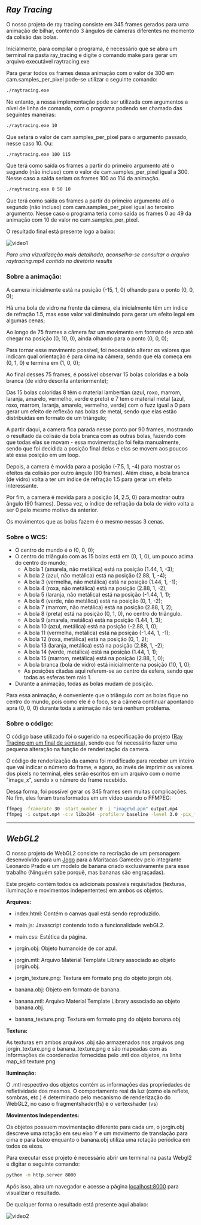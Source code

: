 ## _Ray Tracing_

O nosso projeto de ray tracing consiste em 345 frames gerados para uma animação de bilhar, contendo 3 ângulos de câmeras diferentes no momento da colisão das bolas.

Inicialmente, para compilar o programa, é necessário que se abra um terminal na pasta ray_tracing e digite o comando make para gerar um arquivo executável raytracing.exe

Para gerar todos os frames dessa animação com o valor de 300 em cam.samples_per_pixel pode-se utilizar o seguinte comando:

```bash
./raytracing.exe
```


No entanto, a nossa implementação pode ser utilizada com argumentos a nível de linha de comando, com o programa podendo ser chamado das seguintes maneiras:

```bash
./raytracing.exe 10
```


Que setará o valor de cam.samples_per_pixel para o argumento passado, nesse caso 10. Ou:

```bash
./raytracing.exe 100 115
```


Que terá como saída os frames a partir do primeiro argumento até o segundo (não incluso) com o valor de cam.samples_per_pixel igual a 300. Nesse caso a saída seriam os frames 100 ao 114 da animação.

```bash
./raytracing.exe 0 50 10
```


Que terá como saída os frames a partir do primeiro argumento até o segundo (não incluso) com cam.samples_per_pixel igual ao terceiro argumento. Nesse caso o programa teria como saída os frames 0 ao 49 da animação com 10 de valor no cam.samples_per_pixel.

O resultado final está presente logo a baixo:

![video1](./results/raytracing.gif)

_Para uma vizualização mais detalhada, aconselha-se consultar o arquivo raytracing.mp4 contido no diretório results_

### Sobre a animação:

A camera inicialmente está na posição (-15, 1, 0) olhando para o ponto (0, 0, 0);

Há uma bola de vidro na frente da câmera, ela inicialmente têm um índice de refração 1.5, mas esse valor vai diminuindo para gerar um efeito legal em algumas cenas;

Ao longo de 75 frames a câmera faz um movimento em formato de arco até chegar na posição (0, 10, 0), ainda olhando para o ponto (0, 0, 0);

Para tornar esse movimento possível, foi necessário alterar os valores que indicam qual orientação é para cima na câmera, sendo que ela começa em (0, 1, 0) e termina em (1, 0, 0);

Ao final desses 75 frames, é possível observar 15 bolas coloridas e a bola branca (de vidro descrita anteriormente);

Das 15 bolas coloridas 8 têm o material lambertian (azul, roxo, marrom, laranja, amarelo, vermelho, verde e preto) e 7 tem o material metal (azul, roxo, marrom, laranja, amarelo, vermelho, verde) com o fuzz igual a 0 para gerar um efeito de reflexão nas bolas de metal, sendo que elas estão distribuidas em formato de um triângulo;

A partir daqui, a camera fica parada nesse ponto por 90 frames, mostrando o resultado da colisão da bola branca com as outras bolas, fazendo com que todas elas se movam - essa movimentação foi feita manualmente, sendo que foi decidida a posição final delas e elas se movem aos poucos até essa posição em um loop.

Depois, a camera é movida para a posição (-7.5, 1, -4) para mostrar os efeitos da colisão por outro ângulo (90 frames). Além disso, a bola branca (de vidro) volta a ter um índice de refração 1.5 para gerar um efeito interessante.

Por fim, a camera é movida para a posição (4, 2.5, 0) para mostrar outra ângulo (90 frames). Dessa vez, o índice de refração da bola de vidro volta a ser 0 pelo mesmo motivo da anterior.

Os movimentos que as bolas fazem é o mesmo nessas 3 cenas.

### Sobre o WCS:

- O centro do mundo é o (0, 0, 0);
- O centro do triângulo com as 15 bolas está em (0, 1, 0), um pouco acima do centro do mundo;
  - A bola 1 (amarela, não metálica) está na posição (1.44, 1, -3);
  - A bola 2 (azul, não metálica) está na posição (2.88, 1, -4);
  - A bola 3 (vermelha, não metálica) está na posição (1.44, 1, -1);
  - A bola 4 (roxa, não metálica) está na posição (2.88, 1, -2);
  - A bola 5 (laranja, não metálica) está na posição (-1.44, 1, 1);
  - A bola 6 (verde, não metálica) está na posição (0, 1, -2);
  - A bola 7 (marrom, não metálica) está na posição (2.88, 1, 2);
  - A bola 8 (preta) está na posição (0, 1, 0), no centro do triângulo.
  - A bola 9 (amarela, metálica) está na posição (1.44, 1, 3);
  - A bola 10 (azul, metálica) está na posição (-2.88, 1, 0);
  - A bola 11 (vermelha, metálica) está na posição (-1.44, 1, -1);
  - A bola 12 (roxa, metálica) está na posição (0, 1, 2);
  - A bola 13 (laranja, metálica) está na posição (2.88, 1, -2);
  - A bola 14 (verde, metálica) está na posição (1.44, 1, 1);
  - A bola 15 (marrom, metálica) está na posição (2.88, 1, 0);
  - A bola branca (bola de vidro) está inicialmente na posição (10, 1, 0);
  - As posições citadas aqui referem-se ao centro da esfera, sendo que todas as esferas tem raio 1.
- Durante a animação, todas as bolas mudam de posição.

Para essa animação, é conveniente que o triângulo com as bolas fique no centro do mundo, pois como ele é o foco, se a câmera continuar apontando apra (0, 0, 0) durante toda a animação não terá nenhum problema.

### Sobre o código:

O código base utilizado foi o sugerido na especificação do projeto ([Ray Tracing em um final de semana](https://raytracing.github.io/books/RayTracingInOneWeekend.html)), sendo que foi necessário fazer uma pequena alteração na função de renderização da camera.

O código de renderização da camera foi modificado para receber um inteiro que vai indicar o número do frame, e agora, ao invés de imprimir os valores dos pixels no terminal, eles serão escritos em um arquivo com o nome "image_x", sendo x o número do frame recebido.

Dessa forma, foi possível gerar os 345 frames sem muitas complicações. No fim, eles foram transformados em um vídeo usando o FFMPEG:

```bash
ffmpeg -framerate 30 -start_number 0 -i "image%d.ppm" output.mp4
ffmpeg -i output.mp4 -c:v libx264 -profile:v baseline -level 3.0 -pix_fmt yuv420p raytracing.mp4
```

---


## _WebGL2_

O nosso projeto de WebGL2 consiste na recriação de um personagem desenvolvido para um [Jogo](https://asteriskoobelisko.itch.io/umjogo-to-mal-feito-que-eu-fui-puxado-para-dentro-dele-e-no-sei-o-que-eu-estoufa) para a Maritacas Gamedev pelo integrante Leonardo Prado e um modelo de banana criado exclusivamente para esse trabalho (Ninguém sabe porquê, mas bananas são engraçadas).

Este projeto contém todos os adicionais possíveis requisitados (texturas, iluminação e movimentos indepententes) em ambos os objetos.

**Arquivos:**

- index.html: Contém o canvas qual está sendo reproduzido.

- main.js: Javascript contendo todo a funcionalidade webGL2.

- main.css: Estética da página.

- jorgin.obj: Objeto humanoide de cor azul.

- jorgin.mtl: Arquivo Material Template Library associado ao objeto jorgin.obj.

- jorgin_texture.png: Textura em formato png do objeto jorgin.obj.

- banana.obj: Objeto em formato de banana.

- banana.mtl: Arquivo Material Template Library associado ao objeto banana.obj.

- banana_texture.png: Textura em formato png do objeto banana.obj.


**Textura:**

As texturas em ambos arquivos .obj são armazenados nos arquivos png jorgin_texture.png e banana_texture.png e são mapeadas com as informações de coordenadas fornecidas pelo .mtl dos objetos, na linha map_kd texture.png

**Iluminação:**

O .mtl respectivo dos objetos contém as informações das propriedades de refletividade dos mesmos. O comportamento real da luz (como ela reflete, sombras, etc.) é determinado pelo mecanismo de renderização do WebGL2, no caso o fragmentshader(fs) e o vertexshader (vs)

**Movimentos Independentes:**

Os objetos possuem movimentação diferente para cada um, o jorgin.obj descreve uma rotação em seu eixo Y e um movimento de translação para cima e para baixo enquanto o banana.obj utiliza uma rotação periódica em todos os eixos.

Para executar esse projeto é necessário abrir um terminal na pasta Webgl2 e digitar o seguinte comando:

```bash
python -m http.server 8000
```


Após isso, abra um navegador e acesse a página [localhost:8000](http://localhost:8000/) para visualizar o resultado.

De qualquer forma o resultado está presente aqui abaixo:

![video2](./results/webgl.gif)